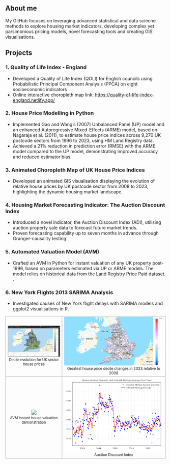 ## About me

My GitHub focuses on leveraging advanced statistical and data sciecne methods to explore housing market indicators, developing complex yet parsimonious pricing models, novel forecasting tools and creating GIS visualisations.


## Projects

### 1. Quality of Life Index - England 
- Developed a Quality of Life Index (QOLI) for English councils using Probabilistic Principal Component Analysis (PPCA) on eight socioeconomic indicators
- Online interactive choropleth map link: https://quality-of-life-index-england.netlify.app/

### 2. House Price Modelling in Python
   - Implemented Gao and Wang’s (2007) Unbalanced Panel (UP) model and an enhanced Autoregressive Mixed-Effects (ARME) model, based on Nagaraja et al. (2011), to estimate house price indices across 9,270 UK postcode sectors from 1996 to 2023, using HM Land Registry data.
   - Achieved a 21% reduction in prediction error (RMSE) with the ARME model compared to the UP model, demonstrating improved accuracy and reduced estimator bias.

### 3. Animated Choropleth Map of UK House Price Indices
   - Developed an animated GIS visualisation displaying the evolution of relative house prices by UK postcode sector from 2008 to 2023, highlighting the dynamic housing market landscape.

### 4. Housing Market Forecasting Indicator: The Auction Discount Index
   - Introduced a novel indicator, the Auction Discount Index (ADI), utilising auction property sale data to forecast future market trends.
   - Proven forecasting capability up to seven months in advance through Granger-causality testing.

### 5. Automated Valuation Model (AVM)
   - Crafted an AVM in Python for instant valuation of any UK property post-1996, based on parameters estimated via UP or ARME models. The model relies on historical data from the Land Registry Price Paid dataset.
.

### 6. New York Flights 2013 SARIMA Analysis
   - Investigated causes of New York flight delays with SARIMA models and ggplot2 visualisations in R.



<div align="center">
  <table>
    <tr>
      <td style="border: 2px solid #ccc; text-align: center; font-size: 0.8em;">
        <img src="https://github.com/arashid9-1/UK-House-Price-Indicies-Animated-Choropleth-Map/blob/main/animation.gif" width="100%" />
        <br>
        Decile evolution for UK sector house prices
      </td>
      <td style="border: 2px solid #ccc; text-align: center; font-size: 0.8em;">
        <img src="https://github.com/arashid9-1/UK-House-Price-Indicies-Animated-Choropleth-Map/raw/main/decile_change_2008_2023.png" width="100%" />
        <br>
        Greatest house price decile changes in 2023 relative to 2008
      </td>
    </tr>
    <tr>
      <td style="border: 2px solid #ccc; text-align: center; font-size: 0.8em;">
        <img src="https://github.com/arashid9-1/Automated-Valuation-Model/blob/main/AVM.gif" width="100%" />
        <br>
        AVM instant house valuation demonstration
      </td>
      <td style="border: 2px solid #ccc; text-align: center; font-size: 0.8em;">
        <img src="https://github.com/arashid9-1/Auction-Discount-Index/blob/main/ADI%20image.png" width="100%" />
        <br>
        Auction Discount Index
      </td>
    </tr>
  </table>
</div>



